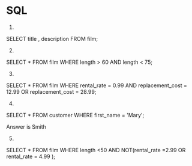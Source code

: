 # SQL






1)

SELECT title , description FROM film;



2)

SELECT * FROM film
WHERE length > 60 AND length < 75;

3)

SELECT * FROM film
WHERE rental_rate = 0.99 AND replacement_cost = 12.99 OR replacement_cost = 28.99;

4)

SELECT * FROM customer
WHERE first_name = 'Mary';

Answer is Smith

5)

SELECT * FROM film
WHERE length <50 AND NOT(rental_rate =2.99 OR rental_rate = 4.99 );
